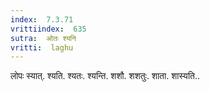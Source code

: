 ```yaml
---
index:  7.3.71
vrittiindex:  635
sutra:  ओतः श्यनि
vritti:  laghu 
---
```


लोपः स्यात्. श्यति. श्यतः. श्यन्ति. शशौ. शशतुः. शाता. शास्यति..

